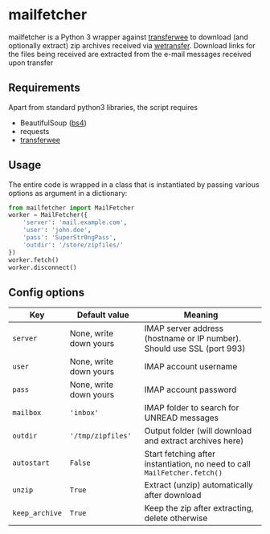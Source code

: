 # mailfetcher

mailfetcher is a Python 3 wrapper against [transferwee](https://github.com/iamleot/transferwee)
to download (and optionally extract) zip archives received via [wetransfer](https://wetransfer.com). 
Download links for the files being received are extracted from the e-mail messages received upon transfer

## Requirements

Apart from standard python3 libraries, the script requires
 * BeautifulSoup ([bs4](https://pypi.org/project/beautifulsoup4/))
 * requests
 * [transferwee](https://github.com/iamleot/transferwee)
 
## Usage

The entire code is wrapped in a class that is instantiated by passing various options as argument in a dictionary:

```python
from mailfetcher import MailFetcher 
worker = MailFetcher({            
    'server': 'mail.example.com',
    'user': 'john.doe',         
    'pass': 'SuperStr0ngPass', 
    'outdir': '/store/zipfiles/'
})                              
worker.fetch()                 
worker.disconnect()           
```

## Config options

| Key            | Default value          | Meaning                                                                             |
|----------------|------------------------|-------------------------------------------------------------------------------------|
| `server`       | None, write down yours | IMAP server address (hostname or IP number). Should use SSL (port 993)                                         |
| `user`         | None, write down yours | IMAP account username                                                               |
| `pass`         | None, write down yours | IMAP account password                                                               |
| `mailbox`      | `'inbox'`              | IMAP folder to search for UNREAD messages                                           |
| `outdir`       | `'/tmp/zipfiles'`      | Output folder (will download and extract archives here)                             |
| `autostart`    | `False`      | Start fetching after instantiation, no need to call `MailFetcher.fetch()` |
| `unzip`        | `True`       | Extract (unzip) automatically after download                                        |
| `keep_archive` | `True`       | Keep the zip after extracting, delete otherwise                                     |


